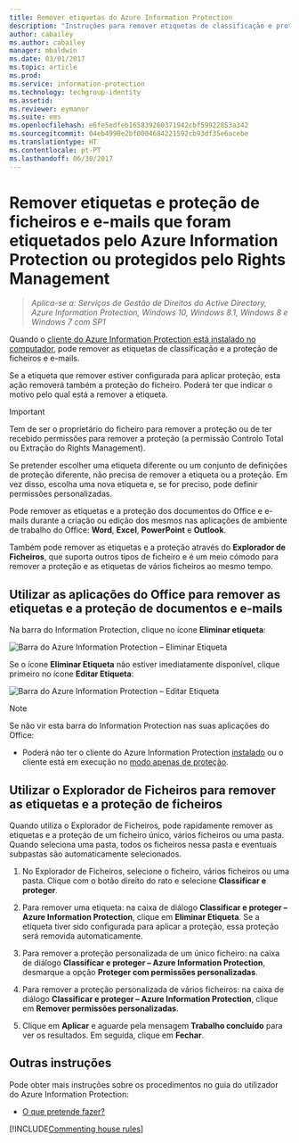 ```yaml
---
title: Remover etiquetas do Azure Information Protection
description: "Instruções para remover etiquetas de classificação e proteção de ficheiros que foram etiquetados pelo Azure Information Protection ou protegidos pelo Rights Management."
author: cabailey
ms.author: cabailey
manager: mbaldwin
ms.date: 03/01/2017
ms.topic: article
ms.prod: 
ms.service: information-protection
ms.technology: techgroup-identity
ms.assetid: 
ms.reviewer: eymanor
ms.suite: ems
ms.openlocfilehash: e6fe5edfeb165839260371942cbf59922853a342
ms.sourcegitcommit: 04eb4990e2bf0004684221592cb93df35e6acebe
ms.translationtype: HT
ms.contentlocale: pt-PT
ms.lasthandoff: 06/30/2017
---
```

# <a name="remove-labels-and-protection-from-files-and-emails-that-have-been-labeled-by-azure-information-protection-or-protected-by-rights-management"></a>Remover etiquetas e proteção de ficheiros e e-mails que foram etiquetados pelo Azure Information Protection ou protegidos pelo Rights Management

>*Aplica-se a: Serviços de Gestão de Direitos do Active Directory, Azure Information Protection, Windows 10, Windows 8.1, Windows 8 e Windows 7 com SP1*

Quando o [cliente do Azure Information Protection está instalado no computador](install-client-app.md), pode remover as etiquetas de classificação e a proteção de ficheiros e e-mails.

Se a etiqueta que remover estiver configurada para aplicar proteção, esta ação removerá também a proteção do ficheiro. Poderá ter que indicar o motivo pelo qual está a remover a etiqueta.

> [!IMPORTANT]
> Tem de ser o proprietário do ficheiro para remover a proteção ou de ter recebido permissões para remover a proteção (a permissão Controlo Total ou Extração do Rights Management).

Se pretender escolher uma etiqueta diferente ou um conjunto de definições de proteção diferente, não precisa de remover a etiqueta ou a proteção. Em vez disso, escolha uma nova etiqueta e, se for preciso, pode definir permissões personalizadas. 

Pode remover as etiquetas e a proteção dos documentos do Office e e-mails durante a criação ou edição dos mesmos nas aplicações de ambiente de trabalho do Office: **Word**, **Excel**, **PowerPoint** e **Outlook**. 

Também pode remover as etiquetas e a proteção através do **Explorador de Ficheiros**, que suporta outros tipos de ficheiro e é um meio cómodo para remover a proteção e as etiquetas de vários ficheiros ao mesmo tempo.

## <a name="using-office-apps-to-remove-labels-and-protection-from-documents-and-emails"></a>Utilizar as aplicações do Office para remover as etiquetas e a proteção de documentos e e-mails

Na barra do Information Protection, clique no ícone **Eliminar etiqueta**:

![Barra do Azure Information Protection – Eliminar Etiqueta](../media/delete-label.png)

Se o ícone **Eliminar Etiqueta** não estiver imediatamente disponível, clique primeiro no ícone **Editar Etiqueta**:

![Barra do Azure Information Protection – Editar Etiqueta](../media/edit-label.png)

> [!NOTE]
> Se não vir esta barra do Information Protection nas suas aplicações do Office:
> 
> - Poderá não ter o cliente do Azure Information Protection [instalado](install-client-app.md) ou o cliente está em execução no [modo apenas de proteção](client-protection-only-mode.md).

## <a name="using-file-explorer-to-remove-labels-and-protection-from-files"></a>Utilizar o Explorador de Ficheiros para remover as etiquetas e a proteção de ficheiros

Quando utiliza o Explorador de Ficheiros, pode rapidamente remover as etiquetas e a proteção de um ficheiro único, vários ficheiros ou uma pasta. Quando seleciona uma pasta, todos os ficheiros nessa pasta e eventuais subpastas são automaticamente selecionados. 

1.  No Explorador de Ficheiros, selecione o ficheiro, vários ficheiros ou uma pasta. Clique com o botão direito do rato e selecione **Classificar e proteger**.

2. Para remover uma etiqueta: na caixa de diálogo **Classificar e proteger – Azure Information Protection**, clique em **Eliminar Etiqueta**. Se a etiqueta tiver sido configurada para aplicar a proteção, essa proteção será removida automaticamente.

3. Para remover a proteção personalizada de um único ficheiro: na caixa de diálogo **Classificar e proteger – Azure Information Protection**, desmarque a opção **Proteger com permissões personalizadas**.
    
4. Para remover a proteção personalizada de vários ficheiros: na caixa de diálogo **Classificar e proteger – Azure Information Protection**, clique em **Remover permissões personalizadas**.

5. Clique em **Aplicar** e aguarde pela mensagem **Trabalho concluído** para ver os resultados. Em seguida, clique em **Fechar**.


## <a name="other-instructions"></a>Outras instruções
Pode obter mais instruções sobre os procedimentos no guia do utilizador do Azure Information Protection:

- [O que pretende fazer?](client-user-guide.md#what-do-you-want-to-do)


[!INCLUDE[Commenting house rules](../includes/houserules.md)]